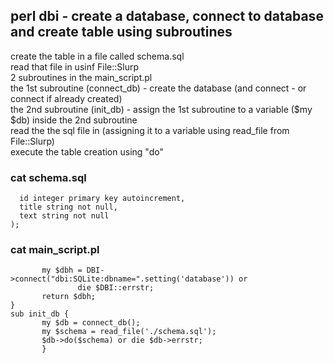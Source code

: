 ## perl dbi - create a database, connect to database and create table using subroutines

create the table in a file called schema.sql\
read that file in usinf File::Slurp\
2 subroutines in the main_script.pl\
the 1st subroutine (connect_db) - create the database (and connect - or connect if already created)\
the 2nd subroutine (init_db)    - assign the 1st subroutine to a variable ($my $db) inside the 2nd subroutine\
read the the sql file in (assigning it to a variable using read_file from File::Slurp)\
execute the table creation using "do"

### cat schema.sql

```create table if not exists entries (
  id integer primary key autoincrement,
  title string not null,
  text string not null
);
```

### cat main_script.pl

```sub connect_db {
       my $dbh = DBI->connect("dbi:SQLite:dbname=".setting('database')) or
               die $DBI::errstr;
       return $dbh;
} 
sub init_db {
       my $db = connect_db();
       my $schema = read_file('./schema.sql');
       $db->do($schema) or die $db->errstr;
	   }
```
